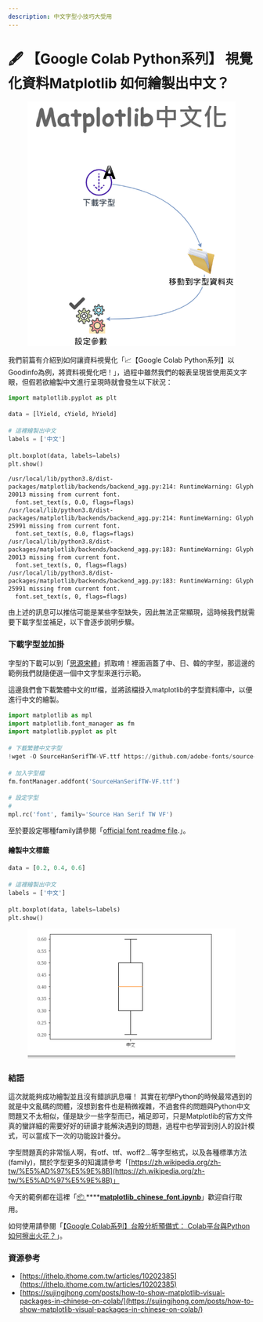 ```yaml
---
description: 中文字型小技巧大受用
---
```


# 🖋 【Google Colab Python系列】 視覺化資料Matplotlib 如何繪製出中文？

<figure><img src="../.gitbook/assets/matplotlib中文化.drawio.png" alt=""><figcaption></figcaption></figure>

我們前篇有介紹到如何讓資料視覺化「📈【Google Colab Python系列】以Goodinfo為例，將資料視覺化吧！」，過程中雖然我們的報表呈現皆使用英文字眼，但假若欲繪製中文進行呈現時就會發生以下狀況：

```python
import matplotlib.pyplot as plt

data = [lYield, cYield, hYield]

# 這裡繪製出中文
labels = ['中文']

plt.boxplot(data, labels=labels)
plt.show()
```

```
/usr/local/lib/python3.8/dist-packages/matplotlib/backends/backend_agg.py:214: RuntimeWarning: Glyph 20013 missing from current font.
  font.set_text(s, 0.0, flags=flags)
/usr/local/lib/python3.8/dist-packages/matplotlib/backends/backend_agg.py:214: RuntimeWarning: Glyph 25991 missing from current font.
  font.set_text(s, 0.0, flags=flags)
/usr/local/lib/python3.8/dist-packages/matplotlib/backends/backend_agg.py:183: RuntimeWarning: Glyph 20013 missing from current font.
  font.set_text(s, 0, flags=flags)
/usr/local/lib/python3.8/dist-packages/matplotlib/backends/backend_agg.py:183: RuntimeWarning: Glyph 25991 missing from current font.
  font.set_text(s, 0, flags=flags)
```

由上述的訊息可以推估可能是某些字型缺失，因此無法正常顯現，這時候我們就需要下載字型並補足，以下會逐步說明步驟。



### 下載字型並加掛

字型的下載可以到「[思源宋體](https://github.com/adobe-fonts/source-han-serif)」抓取唷！裡面涵蓋了中、日、韓的字型，那這邊的範例我們就隨便選一個中文字型來進行示範。

這邊我們會下載繁體中文的ttf檔，並將該檔掛入matplotlib的字型資料庫中，以便進行中文的繪製。

```python
import matplotlib as mpl
import matplotlib.font_manager as fm
import matplotlib.pyplot as plt

# 下載繁體中文字型
!wget -O SourceHanSerifTW-VF.ttf https://github.com/adobe-fonts/source-han-serif/raw/release/Variable/TTF/Subset/SourceHanSerifTW-VF.ttf

# 加入字型檔
fm.fontManager.addfont('SourceHanSerifTW-VF.ttf')

# 設定字型
# 
mpl.rc('font', family='Source Han Serif TW VF')
```

至於要設定哪種family請參閱「[official font readme file](https://github.com/adobe-fonts/source-han-serif/raw/release/SourceHanSerifReadMe.pdf).」。



#### 繪製中文標籤

```python
data = [0.2, 0.4, 0.6]

# 這裡繪製出中文
labels = ['中文']

plt.boxplot(data, labels=labels)
plt.show()
```

<figure><img src="../.gitbook/assets/成功繪製中文.png" alt=""><figcaption></figcaption></figure>



### 結語

這次就能夠成功繪製並且沒有錯誤訊息囉！ 其實在初學Python的時候最常遇到的就是中文亂碼的問體，沒想到套件也是稍微複雜，不過套件的問題與Python中文問題又不太相似，僅是缺少一些字型而已，補足即可，只是Matplotlib的官方文件真的蠻詳細的需要好好的研讀才能解決遇到的問題，過程中也學習到別人的設計模式，可以當成下一次的功能設計養分。



字型問題真的非常惱人啊，有otf、ttf、woff2...等字型格式，以及各種標準方法(family)，關於字型更多的知識請參考「[https://zh.wikipedia.org/zh-tw/%E5%AD%97%E5%9E%8B](https://zh.wikipedia.org/zh-tw/%E5%AD%97%E5%9E%8B)」



今天的範例都在這裡「[📦 ](../jupyter-examples/goodinfo\_yield.ipynb)****[**matplotlib\_chinese\_font.ipynb**](../jupyter-examples/matplotlib\_chinese\_font.ipynb)」歡迎自行取用。

如何使用請參閱「[【Google Colab系列】台股分析預備式： Colab平台與Python如何擦出火花？](https://www.potatomedia.co/s/aNLHZe3S')」。

### 資源參考

* [https://ithelp.ithome.com.tw/articles/10202385](https://ithelp.ithome.com.tw/articles/10202385)
* [https://sujingjhong.com/posts/how-to-show-matplotlib-visual-packages-in-chinese-on-colab/](https://sujingjhong.com/posts/how-to-show-matplotlib-visual-packages-in-chinese-on-colab/)
